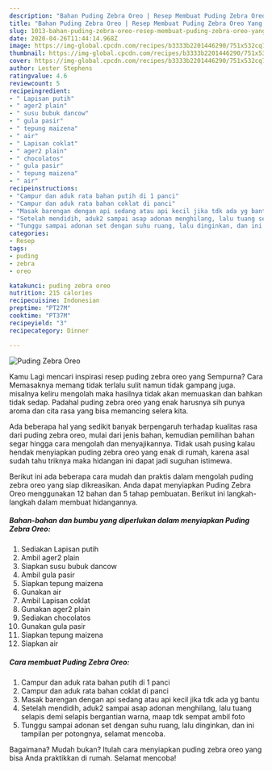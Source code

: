 ```yaml
---
description: "Bahan Puding Zebra Oreo | Resep Membuat Puding Zebra Oreo Yang Bikin Ngiler"
title: "Bahan Puding Zebra Oreo | Resep Membuat Puding Zebra Oreo Yang Bikin Ngiler"
slug: 1013-bahan-puding-zebra-oreo-resep-membuat-puding-zebra-oreo-yang-bikin-ngiler
date: 2020-04-26T11:44:14.968Z
image: https://img-global.cpcdn.com/recipes/b3333b2201446290/751x532cq70/puding-zebra-oreo-foto-resep-utama.jpg
thumbnail: https://img-global.cpcdn.com/recipes/b3333b2201446290/751x532cq70/puding-zebra-oreo-foto-resep-utama.jpg
cover: https://img-global.cpcdn.com/recipes/b3333b2201446290/751x532cq70/puding-zebra-oreo-foto-resep-utama.jpg
author: Lester Stephens
ratingvalue: 4.6
reviewcount: 5
recipeingredient:
- " Lapisan putih"
- " ager2 plain"
- " susu bubuk dancow"
- " gula pasir"
- " tepung maizena"
- " air"
- " Lapisan coklat"
- " ager2 plain"
- " chocolatos"
- " gula pasir"
- " tepung maizena"
- " air"
recipeinstructions:
- "Campur dan aduk rata bahan putih di 1 panci"
- "Campur dan aduk rata bahan coklat di panci"
- "Masak barengan dengan api sedang atau api kecil jika tdk ada yg bantu"
- "Setelah mendidih, aduk2 sampai asap adonan menghilang, lalu tuang selapis demi selapis bergantian warna, maap tdk sempat ambil foto"
- "Tunggu sampai adonan set dengan suhu ruang, lalu dinginkan, dan ini tampilan per potongnya, selamat mencoba."
categories:
- Resep
tags:
- puding
- zebra
- oreo

katakunci: puding zebra oreo 
nutrition: 215 calories
recipecuisine: Indonesian
preptime: "PT27M"
cooktime: "PT37M"
recipeyield: "3"
recipecategory: Dinner

---
```



![Puding Zebra Oreo](https://img-global.cpcdn.com/recipes/b3333b2201446290/751x532cq70/puding-zebra-oreo-foto-resep-utama.jpg)

Kamu Lagi mencari inspirasi resep puding zebra oreo yang Sempurna? Cara Memasaknya memang tidak terlalu sulit namun tidak gampang juga. misalnya keliru mengolah maka hasilnya tidak akan memuaskan dan bahkan tidak sedap. Padahal puding zebra oreo yang enak harusnya sih punya aroma dan cita rasa yang bisa memancing selera kita.



Ada beberapa hal yang sedikit banyak berpengaruh terhadap kualitas rasa dari puding zebra oreo, mulai dari jenis bahan, kemudian pemilihan bahan segar hingga cara mengolah dan menyajikannya. Tidak usah pusing kalau hendak menyiapkan puding zebra oreo yang enak di rumah, karena asal sudah tahu triknya maka hidangan ini dapat jadi suguhan istimewa.


Berikut ini ada beberapa cara mudah dan praktis dalam mengolah puding zebra oreo yang siap dikreasikan. Anda dapat menyiapkan Puding Zebra Oreo menggunakan 12 bahan dan 5 tahap pembuatan. Berikut ini langkah-langkah dalam membuat hidangannya.

<!--inarticleads1-->

##### Bahan-bahan dan bumbu yang diperlukan dalam menyiapkan Puding Zebra Oreo:

1. Sediakan  Lapisan putih
1. Ambil  ager2 plain
1. Siapkan  susu bubuk dancow
1. Ambil  gula pasir
1. Siapkan  tepung maizena
1. Gunakan  air
1. Ambil  Lapisan coklat
1. Gunakan  ager2 plain
1. Sediakan  chocolatos
1. Gunakan  gula pasir
1. Siapkan  tepung maizena
1. Siapkan  air




<!--inarticleads2-->

##### Cara membuat Puding Zebra Oreo:

1. Campur dan aduk rata bahan putih di 1 panci
1. Campur dan aduk rata bahan coklat di panci
1. Masak barengan dengan api sedang atau api kecil jika tdk ada yg bantu
1. Setelah mendidih, aduk2 sampai asap adonan menghilang, lalu tuang selapis demi selapis bergantian warna, maap tdk sempat ambil foto
1. Tunggu sampai adonan set dengan suhu ruang, lalu dinginkan, dan ini tampilan per potongnya, selamat mencoba.




Bagaimana? Mudah bukan? Itulah cara menyiapkan puding zebra oreo yang bisa Anda praktikkan di rumah. Selamat mencoba!
